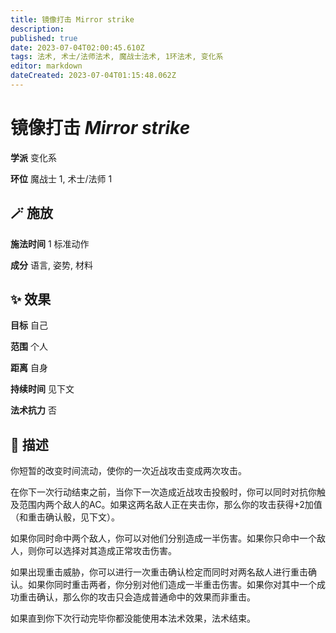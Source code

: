 ```yaml
---
title: 镜像打击 Mirror strike
description: 
published: true
date: 2023-07-04T02:00:45.610Z
tags: 法术, 术士/法师法术, 魔战士法术, 1环法术, 变化系
editor: markdown
dateCreated: 2023-07-04T01:15:48.062Z
---
```


# **镜像打击** *Mirror strike*

**学派** 变化系 

**环位** 魔战士 1, 术士/法师 1

## 🪄 施放

**施法时间** 1 标准动作

**成分** 语言, 姿势, 材料

## ✨ 效果 

**目标** 自己 

**范围** 个人

**距离** 自身  

**持续时间** 见下文 

**法术抗力** 否

## 📖 描述

你短暂的改变时间流动，使你的一次近战攻击变成两次攻击。

在你下一次行动结束之前，当你下一次造成近战攻击投骰时，你可以同时对抗你触及范围内两个敌人的AC。如果这两名敌人正在夹击你，那么你的攻击获得+2加值 （和重击确认骰，见下文）。

如果你同时命中两个敌人，你可以对他们分别造成一半伤害。如果你只命中一个敌人，则你可以选择对其造成正常攻击伤害。

如果出现重击威胁，你可以进行一次重击确认检定而同时对两名敌人进行重击确认。如果你同时重击两者，你分别对他们造成一半重击伤害。如果你对其中一个成功重击确认，那么你的攻击只会造成普通命中的效果而非重击。

如果直到你下次行动完毕你都没能使用本法术效果，法术结束。
    